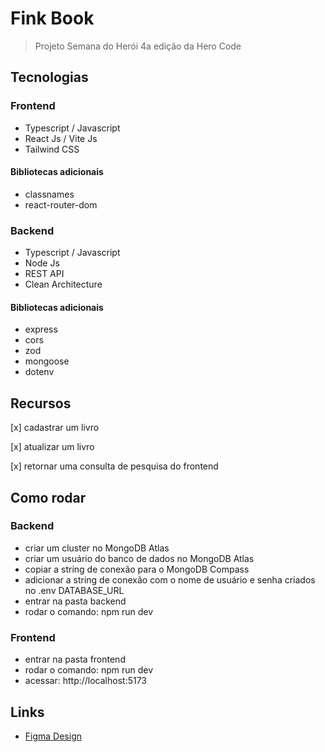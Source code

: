 # Fink Book

> Projeto Semana do Herói 4a edição da Hero Code

## Tecnologias

### Frontend

- Typescript / Javascript
- React Js / Vite Js
- Tailwind CSS

#### Bibliotecas adicionais

- classnames
- react-router-dom

### Backend

- Typescript / Javascript
- Node Js
- REST API
- Clean Architecture

#### Bibliotecas adicionais

- express
- cors
- zod
- mongoose
- dotenv

## Recursos

[x] cadastrar um livro

[x] atualizar um livro

[x] retornar uma consulta de pesquisa do frontend

## Como rodar

### Backend

- criar um cluster no MongoDB Atlas
- criar um usuário do banco de dados no MongoDB Atlas
- copiar a string de conexão para o MongoDB Compass
- adicionar a string de conexão com o nome de usuário e senha criados no .env DATABASE_URL
- entrar na pasta backend
- rodar o comando: npm run dev

### Frontend

- entrar na pasta frontend
- rodar o comando: npm run dev
- acessar: http://localhost:5173

## Links

- [Figma Design](<https://www.figma.com/design/7GAqfEmKoCttFy00mVSB23/FindBook-(Copy)?node-id=0-1&t=wurF1ytvX5x2ZSPI-0>)
